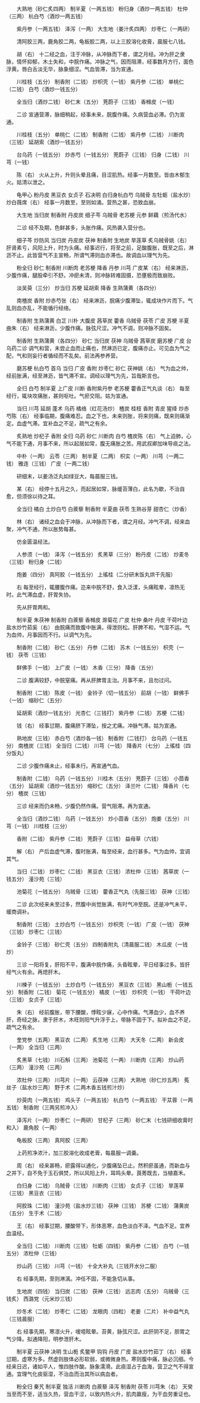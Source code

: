 <!-- { "loadSidebar": true } -->
　　大熟地（砂仁炙四两） 制半夏（一两五钱） 粉归身（酒炒一两五钱） 杜仲（三两） 杭白芍（酒炒一两五钱）

　　紫丹参（一两五钱） 泽泻（一两） 大生地（姜汁炙四两） 炒枣仁（一两研）

　　清阿胶三两，鹿角胶二两，龟板胶二两，以上三胶溶化收膏，晨服七八钱。

　　胡（右） 十二经之血，注于冲脉，从冲脉而下者，谓之月经。冲为肝之隶脉，情怀抑郁，木土失和，中脘作痛。冲脉之气，因而阻滞，经事数月方行，面色浮黄。唇白舌淡无华，脉象细涩。气血皆滞，当为宣通。

　　川桂枝（五分） 制香附（二钱） 炒枳壳（一钱） 紫丹参（二钱） 单桃仁（二钱） 白芍（酒炒一钱五分）

　　全当归（酒炒二钱） 砂仁末（五分） 茺蔚子（三钱） 香橼皮（一钱）

　　二诊 宣通营滞，脉细稍起，经事未来，脘腹作痛。久病营血必滞。仍为宣通。

　　川桂枝（五分） 单桃仁（二钱） 制香附（二钱） 紫丹参（二钱） 川断肉（三钱） 延胡索（酒炒一钱五分）

　　台乌药（一钱五分） 炒赤芍（一钱五分） 茺蔚子（三钱） 归身（二钱） 川芎（一钱）

　　陈（右） 火从上升，升则头晕且痛，目涩肌热。经事一月数至。皆由木郁生火。姑清以泄之。

　　龟甲心 粉丹皮 黑豆衣 女贞子 石决明 白归身杭白芍 乌贼骨 左牡蛎（盐水炒） 炒白薇席（右） 经事一月数至，至则如涌。营热之甚，恐致血崩。

　　大生地 当归炭 制香附 丹皮炭 细子芩 乌贼骨 老苏梗 元参 鲜藕（煎汤代水）

　　二诊 经不及期，色鲜甚多，头胀作痛。风热袭入营分也。

　　细子芩 炒防风 当归炭 丹皮炭 茯神 制香附 生地炭 旱莲草 炙乌贼骨姚（右） 肝肾素亏，风阳上升，时为头痛。经事迟行，将至之前，足酸腹胀，既至之后，淋沥不止。此皆营气不主宣畅，所谓气滞则血亦滞也。故调血以理气为先。

　　粉全归 砂仁 制香附 川断肉 老苏梗 降香 丹参 川芎 广皮某（右） 经来淋沥，少腹作痛，腿股牵引不舒。冲瘀未清，则冲脉转难固摄，恐壅极而致崩败。

　　淡吴萸（三分） 炒当归 苏梗 延胡索 降香 生熟蒲黄（各四分）

　　南楂炭 香附 炒赤芍张（右） 经来淋沥，脘痛少腹滞坠，辄成块作片而下。气乱则血亦乱，不能循行经络。

　　制香附 生熟蒲黄 白芷 川朴 大腹皮 茜草炭 藿香 乌贼骨 茯苓 广皮 苏梗 半夏曲朱（右） 经来淋沥，少腹作痛。脉弦尺涩。冲气不调，则冲脉不固矣。

　　制香附 生熟蒲黄（各四分） 砂仁 当归炭 茯神 乌贼骨 茜草炭 磨苏梗 广皮 台乌药二诊 调气和营，未尝止血而止痛也，然淋沥已定，腹痛亦止。可见血为气之配，气和则妄行者循经而不乱矣。前法再参养营。

　　磨苏梗 杭白芍 首乌 当归 广皮 香附 炒枣仁 砂仁 茯神姚（右） 气为血之帅，经前胀满，经至淋沥，皆气滞不宣。调经以理气为先，旨哉斯言也。

　　全归 白芍 制半夏 上广皮 川断 香附紫丹参 老苏梗 藿香正气丸谈（右） 每至经行，辄块攻痛胀，甚则呕吐。气瘀交阻。姑为宣通。

　　当归 川芎 延胡 蓬术 乌药 橘络（红花汤炒） 楂炭 桂枝 香附 青皮 猩绛 炒赤芍陈（右） 经事临期，腹痛难忍。血之下也，未来则胀，将来则痛，既来则痛渐定。血虚气滞。宜补血之不足，疏气之有余。

　　炙熟地 炒杞子 香附 全归 乌药 砂仁 川断肉 白芍 楂炭陈（右） 气上迫肺，心气不能下通，月事不来，所以起居如常，腹无痛胀之苦。用武叔卿加味导痰之法。

　　中朴（一两） 云苓（三两） 制半夏（二两） 枳实（一两） 川芎（一两二钱） 雅连（三钱） 广皮（一两二钱）

　　研细末，以姜汤泛丸如绿豆大，每晨服三钱。

　　某（右） 经停十五月之久，而起居如常，脉缓苔薄白，此名为歇，不治自愈，但须徐以待之耳。

　　全当归 橘白 土炒白芍 白蒺藜 制香附 半夏曲 茯苓 生熟谷芽 甜杏仁（炒香）

　　林（右） 诸经之血会于冲脉，从冲脉而下者，谓之月经。冲气不调，经来血聚，冲气不通，所以胀势每甚。

　　仿金匮温经法。

　　人参须（一钱） 泽泻（一钱五分） 炙黑草（三分） 粉丹皮（二钱） 炒麦冬（三钱） 粉归身（二钱）

　　炮姜（四分） 真阿胶（一钱五分） 上徭桂（二分研末饭丸烘干先服）

　　右 每至经行，辄腰腹作痛。迩来中脘不舒，食入泛漾，头痛眩晕，凛热无时。此气滞血虚，肝胃失协。

　　先从肝胃两和。

　　制半夏 朱茯神 制香附 白蒺藜 香橼皮 滁菊花 广皮 杜仲 桑叶 丹皮 干荷叶边 盐水炒竹茹奚（右） 由脘痛而致腹中胀满，得泄则松。肝脾不和，气湿不运。气为血帅，月事因而不行。以调气为先。

　　制香附（二钱） 砂仁（五分） 丹参（二钱） 苏木（一钱五分） 枳壳（一钱） 茯苓（三钱）

　　鲜佛手（一钱） 上广皮（一钱） 木香（三分） 降香（五分）

　　二诊 腹满较舒，中脘窒痛。再从肝脾胃主治。月事不来，且勿过问。

　　制香附（二钱） 陈皮（一钱） 金铃子（切一钱五分） 前胡（一钱） 鲜佛手（一钱） 缩砂仁（五分）

　　延胡索（酒炒一钱五分） 光杏仁（三钱打） 紫丹参（二钱） 苏梗（二钱）

　　钱（右） 经事愆期，腹痛脐下滞坠，按之尤痛。冲脉气滞。姑为宣通。

　　熟地炭（三钱） 赤白芍（酒炒各一钱） 制香附（二钱打） 台乌药（一钱五分） 南楂炭（三钱） 全当归（二钱） 川芎（一钱） 降香片（七分） 上徭桂（四分饭丸）

　　二诊 少腹作痛未止，经事未行。再宣通气血。

　　制香附（二钱） 乌药（一钱五分） 川桂木（五分） 茺蔚子（三钱） 小茴香（五分） 延胡索（酒炒一钱五分） 缩砂仁（五分） 泽兰叶（二钱） 降香片（七分） 楂炭（三钱）

　　三诊 经来而仍未畅，少腹仍然作痛。营气阻滞。再为宣通。

　　全当归（酒炒二钱） 乌药（一钱五分） 炒小茴香（五分） 炮姜（五分） 川芎（一钱） 川桂枝（三分）

　　香附（二钱） 紫丹参（二钱） 茺蔚子（三钱） 益母草（六钱）

　　解（右） 产后血虚气滞，腹时胀满，每至经来，血行甚多。气为血帅，宜调其气。

　　当归（二钱） 炒枣仁（二钱） 黑豆衣（三钱） 浓杜仲（三钱） 茜草炭（一钱五分） 潼沙苑（三钱）

　　池菊花（一钱五分） 乌贼骨（三钱） 藿香正气丸（先服三钱） 茯神（三钱）

　　二诊 此次经来未至过多，然腹中尚觉胀满，有时气冲至脘。还是冲气未平，缓商调补。

　　制香附（三钱） 土炒白芍（一钱五分） 炒枳壳（一钱） 广皮（一钱） 茯神（三钱） 炒枣仁（三钱）

　　金铃子（三钱） 砂仁壳（五分） 四制香附丸（清晨服二钱） 木瓜皮（一钱炒）

　　三诊 一阳将复，肝阳不平，腹满中脘作痛，头昏眩晕，平日经事过多。皆肝经气火有余。再熄肝木。

　　川楝子（一钱五分） 土炒白芍（一钱五分） 黑豆衣（三钱） 黑山栀（一钱五分） 制香附（二钱） 菊花（一钱五分） 橘皮（一钱） 炒枳壳（一钱） 干荷叶边（三钱） 女贞子（三钱）

　　朱（右） 经前腹胀，带下腰酸，悸眩少寐，心中作痛。气滞血少，血不养肝，奇经之脉，隶于肝木，木旺则阳气升浮于上，带脉不固于下。拟补血之不足，疏气之有余。

　　奎党参（五两） 黑豆衣（二两） 炙生地（三两） 大天冬（二两） 新会皮（一两） 全当归（三两）

　　炙黑草（七钱） 川石斛（三两） 池菊花（一两） 川断肉（三两） 炒山药（三两） 潼沙苑（三两）

　　浓杜仲（三两） 川芎片（一两） 云茯神（三两） 大熟地（砂仁炒五两） 菟丝子（盐水炒三两） 野于术（二两木香五钱煎汁炒）

　　炒萸肉（一两五钱） 鸡头子（一两五钱） 杭白芍（一两五钱） 干苁蓉（一两五钱） 制香附（三两另煎冲入）

　　泽泻片（一两） 炒枣仁（一两研） 甘杞子（三两） 砂仁末（七钱研细收膏时和入） 鹿角胶（一两）

　　龟板胶（三两） 真阿胶（三两）

　　上药煎净浓汁，加三胶溶化收成老膏，每晨服一调羹。

　　周（右） 经来甚畅，瘀露得以通化，少腹痛坠已止。然积瘀虽通，而新血与之并下，自不免于玉石俱焚，所以风阳上升，耳鸣头晕。莨莠既去，当植嘉禾。

　　白归身（二钱） 乌贼骨（三钱） 川断肉（三钱） 女贞子（三钱） 旱莲草（三钱） 黑豆衣（三钱）

　　阿胶珠（二钱） 潼沙苑（盐水炒三钱） 茯神（三钱） 苏梗（二钱） 蒲黄炭（五分） 生于术（二钱）

　　王（右） 经事愆期，腰酸带下，形体恶寒，血色淡白不泽。气血不足。宜养血温经。

　　全当归（二钱） 川断肉（三钱） 牡蛎（四钱） 紫丹参（二钱） 白芍（一钱五分） 浓杜仲（三钱）

　　炒山药（三钱） 川芎（一钱） 十全大补丸（三钱开水分二服）

　　右 经事先期，至则淋漓。冲任不固，不能急切从事。

　　生地炭（四钱） 当归炭（二钱） 茯神（三钱） 远志肉（五分） 乌贼骨（三钱炙） 西潞党（元米炒三钱）

　　炒冬术（二钱） 炒枣仁（二钱） 龙眼肉（四粒） 老姜（二片） 补中益气丸（三钱晨服）

　　右 经事先期，寒凛火升，嗳噫眩晕。苔黄，脉弦尺涩。此肝阴不足，胆胃之气少降。拟通降阳，明参泄肝木。

　　制半夏 云茯神 决明 生山栀 炙鳖甲 钩钩 丹皮 广皮 盐水炒竹茹丁（右） 经事愆期，虚寒为多。然虚则肢体必形软弱，或微微身热。寒则腹中痛，脉必沉细。今经来日迟，诸如平人，惟四肢作酸。脉象濡滑。此痰湿占于血海，营卫之气不得宣通。宜理气化痰驱湿，不治血而治其所以病血者。

　　粉全归 秦艽 制半夏 独活 川断肉 白蒺藜 泽泻 制香附 茯苓 川芎朱（右） 天癸当至而不至，适当久热，营血干涩，以致内热火升，肌肉羸瘦，为干血劳重证也。

